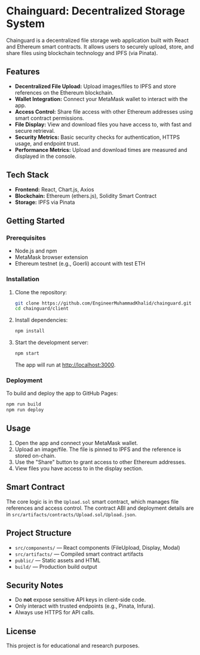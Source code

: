 
# Chainguard: Decentralized Storage System

Chainguard is a decentralized file storage web application built with React and Ethereum smart contracts. It allows users to securely upload, store, and share files using blockchain technology and IPFS (via Pinata).

## Features

- **Decentralized File Upload:** Upload images/files to IPFS and store references on the Ethereum blockchain.
- **Wallet Integration:** Connect your MetaMask wallet to interact with the app.
- **Access Control:** Share file access with other Ethereum addresses using smart contract permissions.
- **File Display:** View and download files you have access to, with fast and secure retrieval.
- **Security Metrics:** Basic security checks for authentication, HTTPS usage, and endpoint trust.
- **Performance Metrics:** Upload and download times are measured and displayed in the console.

## Tech Stack

- **Frontend:** React, Chart.js, Axios
- **Blockchain:** Ethereum (ethers.js), Solidity Smart Contract
- **Storage:** IPFS via Pinata

## Getting Started

### Prerequisites

- Node.js and npm
- MetaMask browser extension
- Ethereum testnet (e.g., Goerli) account with test ETH

### Installation

1. Clone the repository:
   ```sh
   git clone https://github.com/EngineerMuhammadKhalid/chainguard.git
   cd chainguard/client
   ```
2. Install dependencies:
   ```sh
   npm install
   ```
3. Start the development server:
   ```sh
   npm start
   ```
   The app will run at [http://localhost:3000](http://localhost:3000).

### Deployment

To build and deploy the app to GitHub Pages:
```sh
npm run build
npm run deploy
```

## Usage

1. Open the app and connect your MetaMask wallet.
2. Upload an image/file. The file is pinned to IPFS and the reference is stored on-chain.
3. Use the "Share" button to grant access to other Ethereum addresses.
4. View files you have access to in the display section.

## Smart Contract

The core logic is in the `Upload.sol` smart contract, which manages file references and access control. The contract ABI and deployment details are in `src/artifacts/contracts/Upload.sol/Upload.json`.

## Project Structure

- `src/components/` — React components (FileUpload, Display, Modal)
- `src/artifacts/` — Compiled smart contract artifacts
- `public/` — Static assets and HTML
- `build/` — Production build output

## Security Notes

- Do **not** expose sensitive API keys in client-side code.
- Only interact with trusted endpoints (e.g., Pinata, Infura).
- Always use HTTPS for API calls.

## License

This project is for educational and research purposes.
